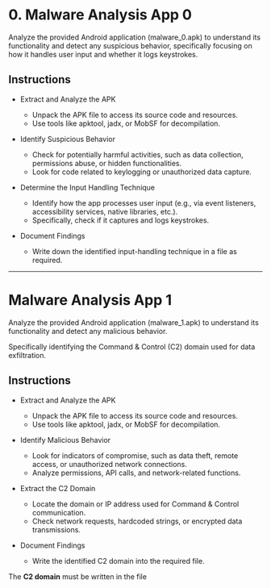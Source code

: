 # 0. Malware Analysis App 0
Analyze the provided Android application (malware_0.apk) to understand its functionality and detect any suspicious behavior, specifically focusing on how it handles user input and whether it logs keystrokes.

## Instructions

- Extract and Analyze the APK 
	- Unpack the APK file to access its source code and resources.
	- Use tools like apktool, jadx, or MobSF for decompilation.

- Identify Suspicious Behavior 
	- Check for potentially harmful activities, such as data collection, permissions abuse, or hidden functionalities.
	- Look for code related to keylogging or unauthorized data capture.

- Determine the Input Handling Technique 
	- Identify how the app processes user input (e.g., via event listeners, accessibility services, native libraries, etc.).
	- Specifically, check if it captures and logs keystrokes.

- Document Findings 
	- Write down the identified input-handling technique in a file as required.

---

# Malware Analysis App 1 
Analyze the provided Android application (malware_1.apk) to understand its functionality and detect any malicious behavior.

Specifically identifying the Command & Control (C2) domain used for data exfiltration.

## Instructions

- Extract and Analyze the APK 
	- Unpack the APK file to access its source code and resources.
	- Use tools like apktool, jadx, or MobSF for decompilation.

- Identify Malicious Behavior 
	- Look for indicators of compromise, such as data theft, remote access, or unauthorized network connections.
	- Analyze permissions, API calls, and network-related functions.

- Extract the C2 Domain 
	- Locate the domain or IP address used for Command & Control communication.
	- Check network requests, hardcoded strings, or encrypted data transmissions.

- Document Findings 
	- Write the identified C2 domain into the required file.

The **C2 domain** must be written in the file
